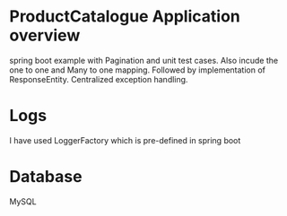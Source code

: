 # ProductCatalogue Application overview
spring boot example with Pagination and unit test cases.
Also incude the one to one and Many to one mapping.
Followed by implementation of ResponseEntity.
Centralized exception handling.
# Logs
I have used LoggerFactory which is pre-defined in spring boot
# Database
MySQL
